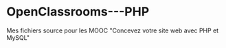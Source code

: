# OpenClassrooms---PHP
Mes fichiers source pour les MOOC "Concevez votre site web avec PHP et MySQL"
